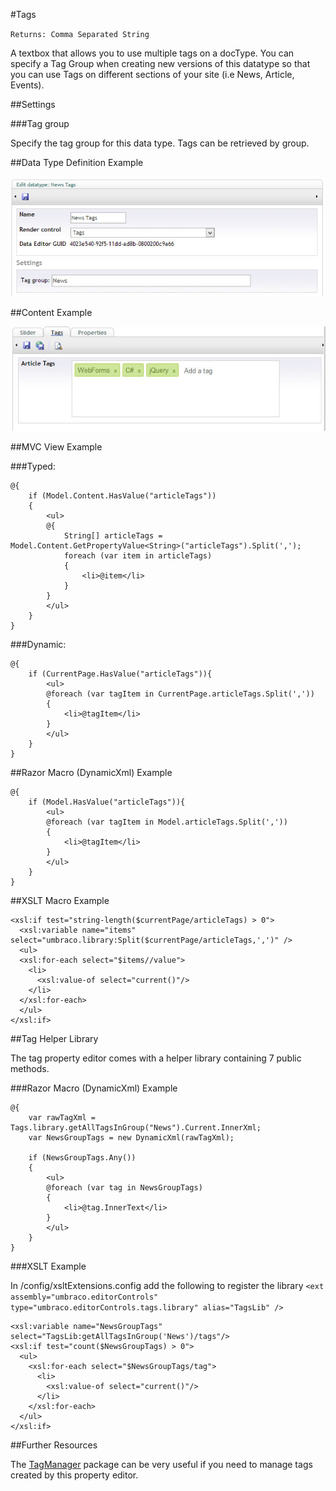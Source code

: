 #Tags

`Returns: Comma Separated String`

A textbox that allows you to use multiple tags on a docType. You can specify a Tag Group when creating new versions of this datatype so that you can use Tags on different sections of your site (i.e News, Article, Events).

##Settings

###Tag group

Specify the tag group for this data type. Tags can be retrieved by group.

##Data Type Definition Example

![Tags Data Type Definition](images/Tags-DataType.jpg?raw=true)

##Content Example 

![Related Links Content](images/Tags-Content.jpg?raw=true)

##MVC View Example

###Typed:

    @{
        if (Model.Content.HasValue("articleTags"))
        {
            <ul>
            @{ 
                String[] articleTags = Model.Content.GetPropertyValue<String>("articleTags").Split(','); 
                foreach (var item in articleTags)
                {                   
                    <li>@item</li>    
                } 
            }
            </ul>              
        }   
    }

###Dynamic: 

    @{
        if (CurrentPage.HasValue("articleTags")){
            <ul>
            @foreach (var tagItem in CurrentPage.articleTags.Split(','))
            {
                <li>@tagItem</li>
            }
            </ul>
        }   
    }     

##Razor Macro (DynamicXml) Example

	@{
	    if (Model.HasValue("articleTags")){
	        <ul>
	        @foreach (var tagItem in Model.articleTags.Split(','))
	        {
	            <li>@tagItem</li>
	        }
	        </ul>
	    } 
	}


##XSLT Macro Example

	<xsl:if test="string-length($currentPage/articleTags) > 0">  
	  <xsl:variable name="items" select="umbraco.library:Split($currentPage/articleTags,',')" />  
	  <ul>  
	  <xsl:for-each select="$items//value">
	    <li>
	      <xsl:value-of select="current()"/>
	    </li>
	  </xsl:for-each>
	  </ul>    
	</xsl:if>

##Tag Helper Library

The tag property editor comes with a helper library containing 7 public methods.

###Razor Macro (DynamicXml) Example

	@{
	    var rawTagXml = Tags.library.getAllTagsInGroup("News").Current.InnerXml;
	    var NewsGroupTags = new DynamicXml(rawTagXml);
	
	    if (NewsGroupTags.Any())
	    {
	        <ul>
	        @foreach (var tag in NewsGroupTags)
	        {
	            <li>@tag.InnerText</li>
	        }
	        </ul>
	    }      
	}

###XSLT Example

In /config/xsltExtensions.config add the following to register the library
`<ext assembly="umbraco.editorControls" type="umbraco.editorControls.tags.library" alias="TagsLib" />`

	<xsl:variable name="NewsGroupTags" select="TagsLib:getAllTagsInGroup('News')/tags"/>
	<xsl:if test="count($NewsGroupTags) > 0">  	
	  <ul>  
	    <xsl:for-each select="$NewsGroupTags/tag">
	      <li>
	        <xsl:value-of select="current()"/>
	      </li>
	    </xsl:for-each>
	  </ul>    
	</xsl:if>

##Further Resources

The [TagManager](http://our.umbraco.org/projects/developer-tools/tagmanager "TagManager Package") package can be very useful if you need to manage tags created by this property editor.
